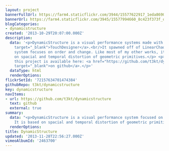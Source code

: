 ```yaml
---
layout: project
bannerFullUrl: https://farm4.staticflickr.com/3944/15577622917_1eda869044_o.jpg
bannerUrl: https://farm4.staticflickr.com/3945/15577994660_8c423f373f_o.jpg
blogCategories:
- dynamicstructure
created: '2013-10-29T20:07:00.000Z'
description:
  data: '<p>DynamicStructure is a visual performance systems made with <a href="http://www.derivative.ca/"
    target="_blank">TouchDesigner</a>.<br/>It spawned off of LinearChaosC.</p> <p>The
    system focuses on order and change. Like most of my other works, it will be based
    on spacial and temporal distortion of geometric primitives.</p> <p>The code for
    this project is available here: <a href="https://github.com/t3kt/dynamicstructure"
    target="_blank">on github</a>.</p>'
  dataType: html
  renderOptions: 
flickrSetId: '72157634701474384'
githubRepo: t3kt/dynamicstructure
key: dynamicstructure
navItems:
- url: https://github.com/t3kt/dynamicstructure
  text: github
  external: true
summary:
  data: "<p>DynamicStructure is a visual performance system focused on order and change.
    It is based on spacial and temporal distortion of geometric primitives.</p>"
  renderOptions: 
title: DynamicStructure
updated: '2013-11-28T22:56:27.000Z'
vimeoAlbumId: '2463700'
---
```

